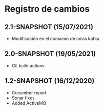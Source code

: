 # Registro de cambios

## 2.1-SNAPSHOT (15/07/2021)

- Modificación en el consumo de colas kafka

## 2.0-SNAPSHOT (19/05/2021)

- Git build actions



## 1.2-SNAPSHOT (16/12/2020)

- Cucumber report
- Sonar fixes
- Added ActiveMQ



